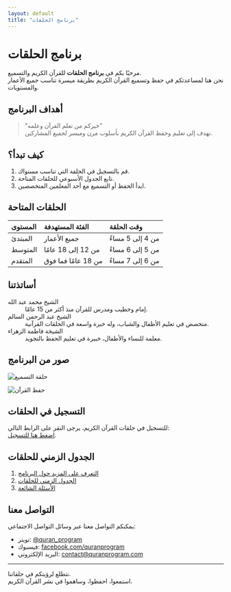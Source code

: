 ```yaml
---
layout: default
title: "برنامج الحلقات"
---
```


# برنامج الحلقات

مرحبًا بكم في **برنامج الحلقات** للقرآن الكريم والتسميع.  
نحن هنا لمساعدتكم في حفظ وتسميع القرآن الكريم بطريقة ميسرة تناسب جميع الأعمار والمستويات.

## أهداف البرنامج

> "خيركم من تعلم القرآن وعلمه"  
> نهدف إلى تعليم وحفظ القرآن الكريم بأسلوب مرن وميسر لجميع المشاركين.

## كيف تبدأ؟

1. قم بالتسجيل في الحلقة التي تناسب مستواك.
2. تابع الجدول الأسبوعي للحلقات المتاحة.
3. ابدأ الحفظ أو التسميع مع أحد المعلمين المتخصصين.

## الحلقات المتاحة

| المستوى        | الفئة المستهدفة        | وقت الحلقة        |
|:---------------|:-----------------------|:------------------|
| المبتدئ        | جميع الأعمار           | من 4 إلى 5 مساءً  |
| المتوسط        | من 12 إلى 18 عامًا     | من 5 إلى 6 مساءً  |
| المتقدم        | من 18 عامًا فما فوق    | من 6 إلى 7 مساءً  |

## أساتذتنا

<dl>
<dt>الشيخ محمد عبد الله</dt>
<dd>إمام وخطيب ومدرس للقرآن منذ أكثر من 15 عامًا.</dd>
<dt>الشيخ عبد الرحمن السالم</dt>
<dd>متخصص في تعليم الأطفال والشباب، وله خبرة واسعة في الحلقات القرآنية.</dd>
<dt>الشيخة فاطمة الزهراء</dt>
<dd>معلمة للنساء والأطفال، خبيرة في تعليم الحفظ بالتجويد.</dd>
</dl>

## صور من البرنامج

![حلقة التسميع](https://example.com/path/to/image1.png)

![حفظ القرآن](https://example.com/path/to/image2.png)

## التسجيل في الحلقات

للتسجيل في حلقات القرآن الكريم، يرجى النقر على الرابط التالي:  
[اضغط هنا للتسجيل](https://example.com/register).

## الجدول الزمني للحلقات

1. [التعرف على المزيد حول البرنامج](https://example.com/about)
2. [الجدول الزمني للحلقات](https://example.com/schedule)
3. [الأسئلة الشائعة](https://example.com/faq)

## التواصل معنا

يمكنكم التواصل معنا عبر وسائل التواصل الاجتماعي:

- تويتر: [@quran_program](https://twitter.com/quran_program)
- فيسبوك: [facebook.com/quranprogram](https://facebook.com/quranprogram)
- البريد الإلكتروني: [contact@quranprogram.com](mailto:contact@quranprogram.com)

* * *

نتطلع لرؤيتكم في حلقاتنا.  
استمعوا، احفظوا، وساهموا في نشر القرآن الكريم.
